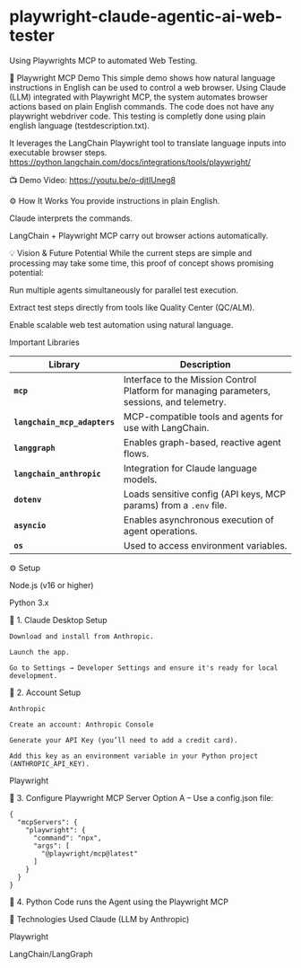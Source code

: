 # playwright-claude-agentic-ai-web-tester
Using Playwrights MCP to automated Web Testing. 





🧪 Playwright MCP Demo
This simple demo shows how natural language instructions in English can be used to control a web browser. Using Claude (LLM) integrated with Playwright MCP, the system automates browser actions based on plain English commands. The code does not have any playwright webdriver code. This testing is completly done using plain english language (testdescription.txt). 

It leverages the LangChain Playwright tool to translate language inputs into executable browser steps.
https://python.langchain.com/docs/integrations/tools/playwright/

📺 Demo Video: https://youtu.be/o-djtIUneg8

⚙️ How It Works
You provide instructions in plain English.

Claude interprets the commands.

LangChain + Playwright MCP carry out browser actions automatically.

💡 Vision & Future Potential
While the current steps are simple and processing may take some time, this proof of concept shows promising potential:

Run multiple agents simultaneously for parallel test execution.

Extract test steps directly from tools like Quality Center (QC/ALM).

Enable scalable web test automation using natural language.


Important Libraries 

| Library                      | Description                                                                                 |
| ---------------------------- | ------------------------------------------------------------------------------------------- |
| **`mcp`**                    | Interface to the Mission Control Platform for managing parameters, sessions, and telemetry. |
| **`langchain_mcp_adapters`** | MCP-compatible tools and agents for use with LangChain.                                     |
| **`langgraph`**              | Enables graph-based, reactive agent flows.                                                  |
| **`langchain_anthropic`**    | Integration for Claude language models.                                                     |
| **`dotenv`**                 | Loads sensitive config (API keys, MCP params) from a `.env` file.                           |
| **`asyncio`**                | Enables asynchronous execution of agent operations.                                         |
| **`os`**                     | Used to access environment variables.                                                       |


⚙️ Setup

 Node.js (v16 or higher)

Python 3.x

🔹 1. Claude Desktop Setup 

    Download and install from Anthropic.
    
    Launch the app.
    
    Go to Settings → Developer Settings and ensure it's ready for local development.

🔹 2. Account Setup
    
    Anthropic
    
    Create an account: Anthropic Console
    
    Generate your API Key (you’ll need to add a credit card).
    
    Add this key as an environment variable in your Python project (ANTHROPIC_API_KEY).

Playwright

🔹 3. Configure Playwright MCP Server
Option A – Use a config.json file:

    {
      "mcpServers": {
        "playwright": {
          "command": "npx",
          "args": [
            "@playwright/mcp@latest"
          ]
        }
      }
    }

🔹 4.  Python Code runs the Agent using the Playwright MCP


🔧 Technologies Used
Claude (LLM by Anthropic)

Playwright

LangChain/LangGraph

